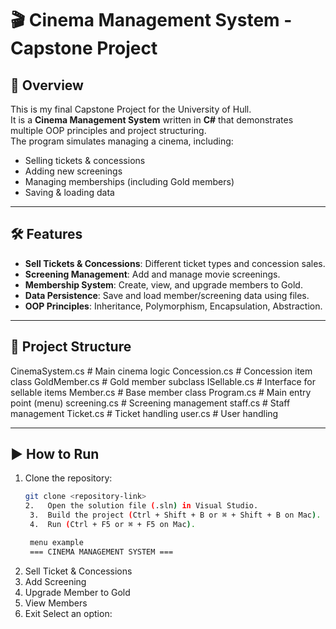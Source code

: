 ﻿# 🎬 Cinema Management System - Capstone Project

## 📌 Overview
This is my final Capstone Project for the University of Hull.  
It is a **Cinema Management System** written in **C#** that demonstrates multiple OOP principles and project structuring.  
The program simulates managing a cinema, including:
- Selling tickets & concessions
- Adding new screenings
- Managing memberships (including Gold members)
- Saving & loading data

---

## 🛠 Features
- **Sell Tickets & Concessions**: Different ticket types and concession sales.
- **Screening Management**: Add and manage movie screenings.
- **Membership System**: Create, view, and upgrade members to Gold.
- **Data Persistence**: Save and load member/screening data using files.
- **OOP Principles**: Inheritance, Polymorphism, Encapsulation, Abstraction.

---

## 📂 Project Structure
CinemaSystem.cs       # Main cinema logic
Concession.cs         # Concession item class
GoldMember.cs         # Gold member subclass
ISellable.cs          # Interface for sellable items
Member.cs             # Base member class
Program.cs            # Main entry point (menu)
screening.cs          # Screening management
staff.cs              # Staff management
Ticket.cs             # Ticket handling
user.cs               # User handling

---

## ▶ How to Run
1. Clone the repository:
   ```bash
   git clone <repository-link>
   2.	Open the solution file (.sln) in Visual Studio.
	3.	Build the project (Ctrl + Shift + B or ⌘ + Shift + B on Mac).
	4.	Run (Ctrl + F5 or ⌘ + F5 on Mac).

	menu example
	=== CINEMA MANAGEMENT SYSTEM ===
1. Sell Ticket & Concessions
2. Add Screening
3. Upgrade Member to Gold
4. View Members
5. Exit
Select an option: